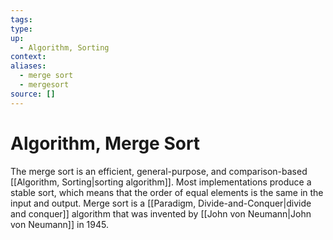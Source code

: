 ```yaml
---
tags: 
type:
up:
  - Algorithm, Sorting
context:
aliases:
  - merge sort
  - mergesort
source: []
---
```


# Algorithm, Merge Sort

The merge sort is an efficient, general-purpose, and comparison-based [[Algorithm, Sorting|sorting algorithm]]. Most implementations produce a stable sort, which means that the order of equal elements is the same in the input and output. Merge sort is a [[Paradigm, Divide-and-Conquer|divide and conquer]] algorithm that was invented by [[John von Neumann|John von Neumann]] in 1945.
